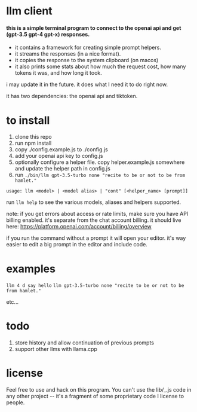 # llm client

#### this is a simple terminal program to connect to the openai api and get (gpt-3.5 gpt-4 gpt-x) responses.

- it contains a framework for creating simple prompt helpers.
- it streams the responses (in a nice format).
- it copies the response to the system clipboard (on macos)
- it also prints some stats about how much the request cost, how many tokens it was, and how long it took.

i may update it in the future. it does what I need it to do right now. 


it has two dependencies: the openai api and tiktoken.

# to install

1. clone this repo
2. run npm install
3. copy ./config.example.js to ./config.js
4. add your openai api key to config.js 
5. optionally configure a helper file. copy helper.example.js somewhere and update the helper path in config.js
5. run `./bin/llm gpt-3.5-turbo none "recite to be or not to be from hamlet."`

`usage: llm <model> | <model alias> | "cont" [<helper_name> [prompt]]`

run `llm help` to see the various models, aliases and helpers supported.

note: if you get errors about access or rate limits, make sure you have API billing enabled. 
it's separate from the chat account billing. it should live here: https://platform.openai.com/account/billing/overview

if you run the command without a prompt it will open your editor. it's way easier to edit a big prompt in the editor and include code.

# examples

`llm 4 d say hello`
`llm gpt-3.5-turbo none "recite to be or not to be from hamlet."`

etc...

# todo
1. store history and allow continuation of previous prompts
2. support other llms with llama.cpp

# license

Feel free to use and hack on this program. You can't use the lib/_.js code in any other project -- it's a fragment of some proprietary code I license to people.


